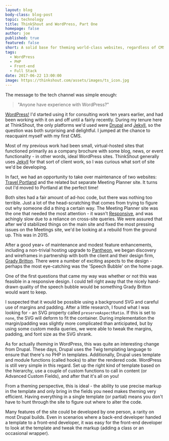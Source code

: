 ```yaml
---
layout: blog
body-class: blog-post
topic: technology
title: ThinkShout and WordPress, Part One
homepage: false
author: joe
published: true
featured: false
short: A solid base for theming world-class websites, regardless of CMS.
tags:
  - WordPress
  - PHP
  - Front-end
  - Full Stack
date: 2017-06-22 13:00:00
image: https://thinkshout.com/assets/images/ts_icon.jpg
---
```


The message to the tech channel was simple enough:

>"Anyone have experience with WordPress?"

[WordPress!](https://wordpress.com/) I'd started using it for consulting work ten years earlier, and had been working with it on and off until a fairly recently. During my tenure here at ThinkShout, the only platforms we'd used were [Drupal](https://www.drupal.org/) and [Jekyll](https://jekyllrb.com/), so the question was both surprising and delightful. I jumped at the chance to reacquaint myself with my first CMS.

Most of my previous work had been small, virtual-hosted sites that functioned primarily as a company brochure with some blog, news, or event functionality - in other words, ideal WordPress sites. ThinkShout generally uses [Jekyll](https://jekyllrb.com/) for that sort of client work, so I was curious what sort of site we'd be developing.

In fact, we had an opportunity to take over maintenance of two websites: [Travel Portland](https://www.travelportland.com/) and the related but separate Meeting Planner site. It turns out I'd moved to Portland at the perfect time!

Both sites had a fair amount of ad-hoc code, but there was nothing too terrible. Just a lot of the head-scratching that comes from trying to figure out why someone did a thing a certain way. The Meeting Planner site was the one that needed the most attention - it wasn't [Responsive](//alistapart.com/article/responsive-web-design), and was achingly slow due to a reliance on cross-site queries. We were assured that after we'd stabilized things on the main site and fixed the most pressing issues on the Meetings site, we'd be looking at a rebuild from the ground up. This was in 2015.

After a good year+ of maintenance and modest feature enhancements, including a non-trivial hosting upgrade to [Pantheon](https://pantheon.io/), we began discovery and wireframes in partnership with both the client and their design firm, [Grady Britton](https://gradybritton.com/). There were a number of exciting aspects to the design - perhaps the most eye-catching was the 'Speech Bubble' on the home page.

One of the first questions that came my way was whether or not this was feasible in a responsive design. I could tell right away that the nicely hand-drawn quality of the speech bubble would be something Grady Britton would want to keep.

I suspected that it would be possible using a background SVG and careful use of margins and padding. After a little research, I found what I was looking for - an SVG property called `preserveAspectRatio`. If this is set to `none`, the SVG will deform to fit the container. During implementation the margin/padding was slightly more complicated than anticipated, but by using some custom media queries, we were able to tweak the margins, padding, and font size as the SVG shrank.

As for actually _theming_ in WordPress, this was quite an interesting change from Drupal. These days, Drupal uses the Twig templating language to ensure that there's no PHP in templates. Additionally, Drupal uses template and module functions (called hooks) to alter the rendered code. WordPress is still very simple in this regard. Set up the right kind of template based on the hierarchy, use a couple of custom functions to call in content (or Advanced Custom Fields), and after that it's all on you!

From a theming perspective, this is ideal - the ability to use precise markup in the template and only bring in the fields you need makes theming very efficient. Having everything in a single template (or partial) means you don't have to hunt through the site to figure out where to alter the code.

Many features of the site could be developed by one person, a rarity on most Drupal builds. Even in scenarios where a back-end developer handed a template to a front-end developer, it was easy for the front-end developer to look at the template and tweak the markup (adding a class or an occasional wrapper).














